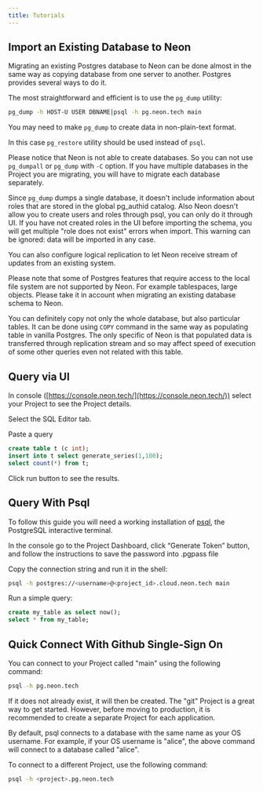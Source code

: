 ```yaml
---
title: Tutorials
---
```


## Import an Existing Database to Neon

Migrating an existing Postgres database to Neon can be done almost in the same way
as copying database from one server to another. Postgres provides several ways to do it.

The most straightforward and efficient is to use the `pg_dump` utility:

```bash
pg_dump -h HOST-U USER DBNAME|psql -h pg.neon.tech main
```

You may need to make `pg_dump` to create data in non-plain-text format.

In this case `pg_restore` utility should be used instead of `psql`.

Please notice that Neon is not able to create databases. So you can not use `pg_dumpall` or
`pg_dump` with `-C` option. If you have multiple databases in the Project you are migrating, you will have to migrate each database separately.

Since `pg_dump` dumps a single database, it doesn't include information about roles that are stored in the global pg_authid catalog. Also Neon doesn't allow you to create users and roles through psql, you can only do it through UI. If you have not created roles in the UI before importing the schema, you will get multiple "role does not exist" errors when import. This warning can be ignored: data will be imported in any case.

You can also configure logical replication to let Neon receive stream of updates from an existing system.

Please note that some of Postgres features that require access to the local file system are not supported by Neon. For example tablespaces, large objects. Please take it in account when migrating an existing database schema to Neon.

You can definitely copy not only the whole database, but also particular tables. It can be done using `COPY` command in the same way as populating table in vanilla Postgres. The only specific of Neon is that populated data is transferred through replication stream and so may affect speed of execution of some other queries even not related with this table.

## Query via UI

In console ([https://console.neon.tech/](https://console.neon.tech/)) select your Project to see the Project details.

Select the SQL Editor tab.

Paste a query

```sql
create table t (c int);
insert into t select generate_series(1,100);
select count(*) from t;
```

Click run button to see the results.

## Query With Psql

To follow this guide you will need a working installation of [psql](https://www.postgresql.org/download/), the PostgreSQL interactive terminal.

In the console go to the Project Dashboard, click “Generate Token” button, and follow the instructions to save the password into .pgpass file

Copy the connection string and run it in the shell:

```bash
psql -h postgres://<username>@<project_id>.cloud.neon.tech main
```

Run a simple query:

```sql
create my_table as select now();
select * from my_table;
```

## Quick Connect With Github Single-Sign On

You can connect to your Project called "main" using the following command:

```bash
psql -h pg.neon.tech
```

If it does not already exist, it will then be created. The "git" Project is a great way to get started. However, before moving to production, it is recommended to create a separate Project for each application.

By default, psql connects to a database with the same name as your OS username. For example, if your OS username is "alice", the above command will connect to a database called "alice".

To connect to a different Project, use the following command:

```bash
psql -h <project>.pg.neon.tech
```
